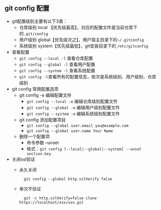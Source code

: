 ## git config 配置
- git配置级别主要有以下3类：
	- 仓库级别 local 【优先级最高】，对应的配置文件是当前仓库下的`.git/config`
	- 用户级别 global【优先级次之】，用户宿主目录下的`~/.gitconfig`
	- 系统级别 system【优先级最低】，git安装目录下的 `/etc/gitconfig`
- 查看配置
	- `git config --local -l` 查看仓库配置
	- `git config --global -l` 查看用户配置
	- `git config --system -l` 查看系统配置
	- `git config -l`查看所有的配置信息，依次是系统级别、用户级别、仓库级别
- git config 常用配置选项
	- git config -e 编辑配置文件 
		- `git config --local -e` 编辑仓库级别配置文件
		- `git config --global -e` 编辑用户级别配置文件
		- `git config --system -e` 编辑系统级别配置文件
	- git config 添加配置项目 
		- `git config --global user.email you@example.com`
		- `git config --global user.name Your Name`
	- 删除一个配置项
		- 命令参数 –unset
		- 格式：`git config [--local|--global|--system] --unset section.key`
- 关闭ssl验证
	- 永久关闭

			git config --global http.sslVerify false
	- 单次不验证

			git -c http.sslVerify=false clone https://localhost/xxx/xxx.git